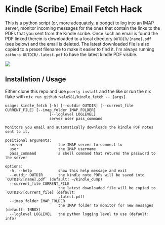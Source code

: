 # Kindle (Scribe) Email Fetch Hack

This is a python script (or, more adequately, a
[bodge](https://www.youtube.com/watch?v=lIFE7h3m40U)) to log into an
IMAP server, monitor incoming messages for the ones that contain the
links to the PDFs that you sent from the Kindle scribe. Once such an
email is found the PDF linked therein is downloaded to a local
directory `OUTDIR/[name].pdf` (see below) and the email is
deleted. The latest downloaded file is also copied to a preset
filename to make it easier to find it. I'm always running `zathura
OUTDIR/.latest.pdf` to have the latest kindle PDF visible.

![](figures/demo.gif)

## Installation / Usage

Either clone this repo and use `poerty install` and the like or run the nix flake with `nix run github:vale981/kindle_fetch -- [args]`.

```
usage: kindle_fetch [-h] [--outdir OUTDIR] [--current_file CURRENT_FILE] [--imap_folder IMAP_FOLDER]
                    [--loglevel LOGLEVEL]
                    server user pass_command

Monitors you email and automatically downloads the kindle PDF notes sent to it.

positional arguments:
  server                the IMAP server to connect to
  user                  the IMAP username
  pass_command          a shell command that returns the password to the server

options:
  -h, --help            show this help message and exit
  --outdir OUTDIR       the kindle note PDFs will be saved into `OUTDIR/[name].pdf` (default: ~/kindle_dump)
  --current_file CURRENT_FILE
                        the latest downloaded file will be copied to `OUTDIR/[current_file] (default:
                        .latest.pdf)
  --imap_folder IMAP_FOLDER
                        the IMAP folder to monitor for new messages (default: INBOX)
  --loglevel LOGLEVEL   the python logging level to use (default: info)
```
